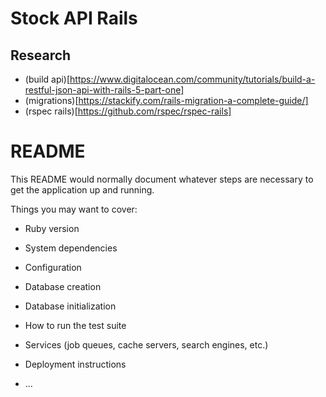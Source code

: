 # Stock API Rails

## Research
* (build api)[https://www.digitalocean.com/community/tutorials/build-a-restful-json-api-with-rails-5-part-one]
* (migrations)[https://stackify.com/rails-migration-a-complete-guide/]
* (rspec rails)[https://github.com/rspec/rspec-rails]


# README

This README would normally document whatever steps are necessary to get the
application up and running.

Things you may want to cover:

* Ruby version

* System dependencies

* Configuration

* Database creation

* Database initialization

* How to run the test suite

* Services (job queues, cache servers, search engines, etc.)

* Deployment instructions

* ...

